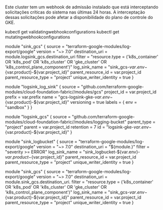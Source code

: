 Este cluster tem um webhook de admissão instalado que está interceptando solicitações críticas do sistema nas últimas 24 horas. A interceptação dessas solicitações pode afetar a disponibilidade do plano de controle do GKE.


kubectl get validatingwebhookconfigurations
kubectl get mutatingwebhookconfigurations



module "sink_gcs" {
  source                 = "terraform-google-modules/log-export/google"
  version                = "~> 7.0"
  destination_uri        = module.logsink_gcs.destination_uri
  filter                 = "resource.type = ('k8s_container' OR 'k8s_pod' OR 'k8s_cluster' OR 'gke_cluster' OR 'k8s_control_plane_component')"
  log_sink_name          = "sink_gcs-${var.env}-${var.product}-${var.project_id}"
  parent_resource_id     = var.project_id
  parent_resource_type   = "project"
  unique_writer_identity = true
}













module "logsink_log_sink" {
  source        = "github.com/terraform-google-modules/cloud-foundation-fabric//modules/gcs"
  project_id    = var.project_id
  prefix        = var.prefix
  name          = "gcs-logsink-gke-${var.env}-${var.product}-${var.project_id}"
  versioning    = true
  labels        = {
    env = "sandbox"
  }
}

module "logsink_gcs" {
  source      = "github.com/terraform-google-modules/cloud-foundation-fabric//modules/logging-bucket"
  parent_type = "project"
  parent      = var.project_id
  retention   = 7
  id          = "logsink-gke-${var.env}-${var.product}-${var.project_id}"
}

module "sink_logbucket" {
  source                 = "terraform-google-modules/log-export/google"
  version                = "~> 7.0"
  destination_uri        = "${module.}"
  filter                 = "severity >= ERROR"
  log_sink_name          = "sink_logbucket-${var.env}-${var.product}-${var.project_id}"
  parent_resource_id     = var.project_id
  parent_resource_type   = "project"
  unique_writer_identity = true
}

module "sink_gcs" {
  source                 = "terraform-google-modules/log-export/google"
  version                = "~> 7.0"
  destination_uri        = module.sink_gcs.destination_uri.
  filter                 = "resource.type = ('k8s_container' OR 'k8s_pod' OR 'k8s_cluster' OR 'gke_cluster' OR 'k8s_control_plane_component')"
  log_sink_name          = "sink_gcs-${var.env}-${var.product}-${var.project_id}"
  parent_resource_id     = var.project_id
  parent_resource_type   = "project"
  unique_writer_identity = true
}


